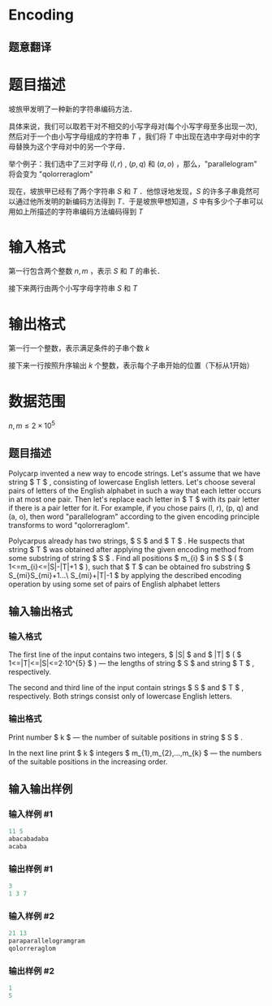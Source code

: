 # Encoding

## 题意翻译

# 题目描述

坡旅甲发明了一种新的字符串编码方法．

具体来说，我们可以取若干对不相交的小写字母对(每个小写字母至多出现一次),然后对于一个由小写字母组成的字符串 $T$ ，我们将 $T$ 中出现在选中字母对中的字母替换为这个字母对中的另一个字母．

举个例子：我们选中了三对字母 $(l,r)$ , $(p,q)$ 和 $(a,o)$ ，那么，"parallelogram" 将会变为 "qolorreraglom"

现在，坡旅甲已经有了两个字符串 $S$ 和 $T$ ．他惊讶地发现，$S$ 的许多子串竟然可以通过他所发明的新编码方法得到 $T$．于是坡旅甲想知道，$S$ 中有多少个子串可以用如上所描述的字符串编码方法编码得到 $T$

# 输入格式

第一行包含两个整数 $n,m$ ，表示 $S$ 和 $T$ 的串长．

接下来两行由两个小写字母字符串 $S$ 和 $T$

# 输出格式

第一行一个整数，表示满足条件的子串个数 $k$

接下来一行按照升序输出 $k$ 个整数，表示每个子串开始的位置（下标从1开始）

# 数据范围

$n,m\le2\times10^5$

## 题目描述

Polycarp invented a new way to encode strings. Let's assume that we have string $ T $ , consisting of lowercase English letters. Let's choose several pairs of letters of the English alphabet in such a way that each letter occurs in at most one pair. Then let's replace each letter in $ T $ with its pair letter if there is a pair letter for it. For example, if you chose pairs (l, r), (p, q) and (a, o), then word "parallelogram" according to the given encoding principle transforms to word "qolorreraglom".

Polycarpus already has two strings, $ S $ and $ T $ . He suspects that string $ T $ was obtained after applying the given encoding method from some substring of string $ S $ . Find all positions $ m_{i} $ in $ S $ ( $ 1<=m_{i}<=|S|-|T|+1 $ ), such that $ T $ can be obtained fro substring $ S_{mi}S_{mi}+1...\ S_{mi}+|T|-1 $ by applying the described encoding operation by using some set of pairs of English alphabet letters

## 输入输出格式

### 输入格式

The first line of the input contains two integers, $ |S| $ and $ |T| $ ( $ 1<=|T|<=|S|<=2·10^{5} $ ) — the lengths of string $ S $ and string $ T $ , respectively.

The second and third line of the input contain strings $ S $ and $ T $ , respectively. Both strings consist only of lowercase English letters.

### 输出格式

Print number $ k $ — the number of suitable positions in string $ S $ .

In the next line print $ k $ integers $ m_{1},m_{2},...,m_{k} $ — the numbers of the suitable positions in the increasing order.

## 输入输出样例

### 输入样例 #1

```cpp
11 5
abacabadaba
acaba

```
### 输出样例 #1

```cpp
3
1 3 7

```
### 输入样例 #2

```cpp
21 13
paraparallelogramgram
qolorreraglom

```
### 输出样例 #2

```cpp
1
5

```
